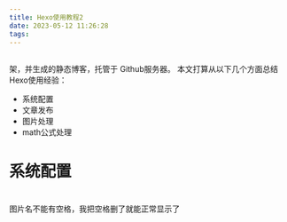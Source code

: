 ```yaml
---
title: Hexo使用教程2
date: 2023-05-12 11:26:28
tags:
---
```




## 
架，并生成的静态博客，托管于 Github服务器。
本文打算从以下几个方面总结Hexo使用经验：
* 系统配置
* 文章发布
* 图片处理
* math公式处理



# 系统配置

# 
# 
# 


图片名不能有空格，我把空格删了就能正常显示了